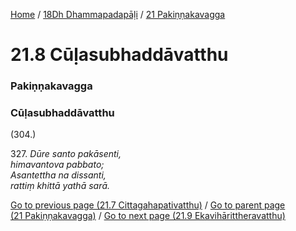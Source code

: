
[Home](/) / [18Dh Dhammapadapāḷi](../../18Dh.md) / [21 Pakiṇṇakavagga](../21.md)

# 21.8 Cūḷasubhaddāvatthu

### Pakiṇṇakavagga

### Cūḷasubhaddāvatthu

(304.)

327\. _Dūre santo pakāsenti,_  
_himavantova pabbato;_  
_Asantettha na dissanti,_  
_rattiṃ khittā yathā sarā._  


[Go to previous page (21.7 Cittagahapativatthu)](21.7.md) / [Go to parent page (21 Pakiṇṇakavagga)](../21.md) / [Go to next page (21.9 Ekavihārittheravatthu)](21.9.md)


